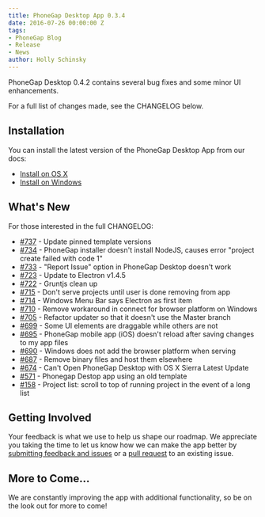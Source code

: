 ```yaml
---
title: PhoneGap Desktop App 0.3.4
date: 2016-07-26 00:00:00 Z
tags:
- PhoneGap Blog
- Release
- News
author: Holly Schinsky
---
```


PhoneGap Desktop 0.4.2 contains several bug fixes and some minor UI enhancements.

For a full list of changes made, see the CHANGELOG below.

## Installation

You can install the latest version of the PhoneGap Desktop App from our docs:

- [Install on OS X](http://docs.phonegap.com/references/desktop-app/install/mac/)
- [Install on Windows](http://docs.phonegap.com/references/desktop-app/install/win/)

## What's New

For those interested in the full CHANGELOG:

- [#737](https://github.com/phonegap/phonegap-app-desktop/issues/737) - Update pinned template versions
- [#734](https://github.com/phonegap/phonegap-app-desktop/issues/734) - PhoneGap installer doesn't install NodeJS, causes error "project create failed with code 1"
- [#733](https://github.com/phonegap/phonegap-app-desktop/issues/733) - "Report Issue" option in PhoneGap Desktop doesn't work
- [#723](https://github.com/phonegap/phonegap-app-desktop/issues/723) - Update to Electron v1.4.5
- [#722](https://github.com/phonegap/phonegap-app-desktop/issues/722) - Gruntjs clean up
- [#715](https://github.com/phonegap/phonegap-app-desktop/issues/715) - Don't serve projects until user is done removing from app
- [#714](https://github.com/phonegap/phonegap-app-desktop/issues/714) - Windows Menu Bar says Electron as first item
- [#710](https://github.com/phonegap/phonegap-app-desktop/issues/710) - Remove workaround in connect for browser platform on Windows
- [#705](https://github.com/phonegap/phonegap-app-desktop/issues/705) - Refactor updater so that it doesn't use the Master branch 
- [#699](https://github.com/phonegap/phonegap-app-desktop/issues/699) - Some UI elements are draggable while others are not
- [#695](https://github.com/phonegap/phonegap-app-desktop/issues/695) - PhoneGap mobile app (iOS) doesn't reload after saving changes to my app files
- [#690](https://github.com/phonegap/phonegap-app-desktop/issues/690) - Windows does not add the browser platform when serving
- [#687](https://github.com/phonegap/phonegap-app-desktop/issues/687) - Remove binary files and host them elsewhere
- [#674](https://github.com/phonegap/phonegap-app-desktop/issues/674) - Can't Open PhoneGap Desktop with OS X Sierra Latest Update
- [#571](https://github.com/phonegap/phonegap-app-desktop/issues/671) - Phonegap Destop app using an old template
- [#158](https://github.com/phonegap/phonegap-app-desktop/issues/158) - Project list: scroll to top of running project in the event of a long list

## Getting Involved

Your feedback is what we use to help us shape our roadmap. We appreciate you taking the time to let us know how we can make the app better by [submitting feedback and issues](https://github.com/phonegap/phonegap-app-desktop/issues) or a [pull request](https://github.com/phonegap/phonegap-app-desktop) to an existing issue.

## More to Come...

We are constantly improving the app with additional functionality, so be on the look out for more to come!
